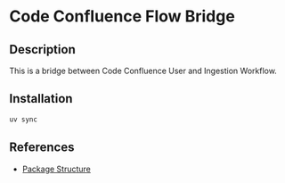 # Code Confluence Flow Bridge


## Description

This is a bridge between Code Confluence User and Ingestion Workflow.

## Installation

```bash
uv sync 
```

## References

- [Package Structure](https://github.com/astral-sh/uv/issues/7341)